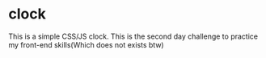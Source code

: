 # clock

This is a simple CSS/JS clock.
This is the second day challenge to practice my front-end skills(Which does not exists btw)
